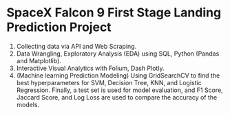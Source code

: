 # SpaceX Falcon 9 First Stage Landing Prediction Project


1. Collecting data via API and Web Scraping.
2. Data Wrangling, Exploratory Analysis (EDA) using SQL, Python (Pandas and Matplotlib).
3. Interactive Visual Analytics with Folium, Dash Plotly.
4. (Machine learning Prediction Modeling) Using GridSearchCV to find the best hyperparameters for SVM, Decision Tree, KNN, and Logistic Regression. Finally, a test set is used for model evaluation, and F1 Score, Jaccard Score, and Log Loss are used to compare the accuracy of the models.
